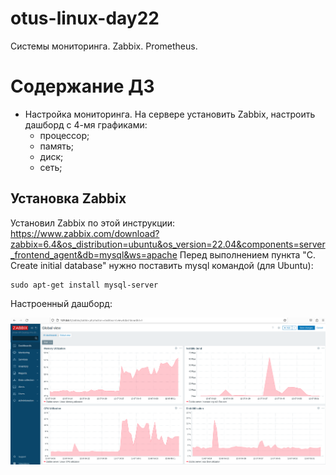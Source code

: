 # otus-linux-day22
Системы мониторинга. Zabbix. Prometheus.

# **Содержание ДЗ**

* Настройка мониторинга. На сервере установить Zabbix, настроить дашборд с 4-мя графиками:
  - процессор;
  - память;
  - диск;
  - сеть;

## Установка Zabbix
Установил Zabbix по этой инструкции:
https://www.zabbix.com/download?zabbix=6.4&os_distribution=ubuntu&os_version=22.04&components=server_frontend_agent&db=mysql&ws=apache
Перед выполнением пункта "C. Create initial database"  нужно поставить mysql командой (для Ubuntu):
```
sudo apt-get install mysql-server
```
Настроенный дашборд:

![img_1](https://github.com/kureshtar/otus_linux_administrator/blob/main/HomeWork22_zabbix/images/Screenshot%20from%202023-12-07%2005-08-26.png)
